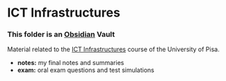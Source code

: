 # ICT Infrastructures

### This folder is an [Obsidian](https://obsidian.md/) Vault

Material related to the [ICT Infrastructures](http://compass2.di.unipi.it/didattica/wif18/share/corsi/corso.asp?id=4618&cds=wif18&anno=2017) course of the University of Pisa.

- **notes:** my final notes and summaries
- **exam:** oral exam questions and test simulations
